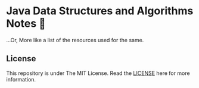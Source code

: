# Java Data Structures and Algorithms Notes :notebook:
...Or, More like a list of the resources used for the same. 


## License

This repository is under The MIT License. Read the [LICENSE](https://opensource.org/licenses/MIT) here for more information.

